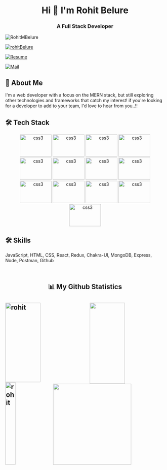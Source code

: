 <h1 align="center" >Hi 👋 I'm Rohit Belure</h1>
<h3 align="center">A Full Stack Developer</h3>


<p align="left"> <img src="https://komarev.com/ghpvc/?username=RohitMBelure&label=Visitors&color=0e75b6&style=flat" alt="RohitMBelure" /> </p>

<p align="left"> <a href="https://rohitmbelure.github.io/" target="blank"><img src="https://img.shields.io/badge/Portfolio_-000?style=for-the-badge&logo=ko-fi&logoColor=gold" alt="rohitBelure" /></a> </p>

<p align="left"> <a href="https://drive.google.com/file/d/150saF0j1619BSD4q1EGijU96TW_Z3vo7/view?usp=sharing" target="blank"><img src="https://img.shields.io/badge/Resume_-000?style=for-the-badge&logo=files&logoColor=green" alt="Resume"/></a> </p>

<p align="left"> <a href="mailto:rohitbelure128@gmail.com" target="blank"><img src="https://img.shields.io/badge/Reach_to_me_via_Mail_-000?style=for-the-badge&logo=gmail&logoColor=pink" alt="Mail" /></a> </p>


## 🚀 About Me
I'm a web developer with a focus on the MERN stack,
 but still exploring other technologies and frameworks that catch my interest! if you're looking for a developer to add to your team, I'd love to hear from you..!!


## 🛠 Tech Stack
<div align="center" >  
<img src="https://camo.githubusercontent.com/8292a3950122da8e47d34e5402cc31853cad0e8bc4095a0ff5b34ddaf8e44dfd/68747470733a2f2f7777772e766563746f726c6f676f2e7a6f6e652f6c6f676f732f6a6176617363726970742f6a6176617363726970742d617232312e737667" alt="css3" width="100" height="70" margin="0.5rem" /> 
<img src="https://camo.githubusercontent.com/ce5c1c07234a7e3a5224a86cad5c946f62b7ec77559986f7d1d32cc7a2f8c32c/68747470733a2f2f7777772e766563746f726c6f676f2e7a6f6e652f6c6f676f732f72656163746a732f72656163746a732d617232312e737667" alt="css3" width="100" height="70" margin="0.5rem" /> 
<img src="https://camo.githubusercontent.com/ac7ca48827aef70b332b0520d213fe6f4468b2db7d37d98d4287f215a4382ba9/68747470733a2f2f7777772e766563746f726c6f676f2e7a6f6e652f6c6f676f732f77335f68746d6c352f77335f68746d6c352d617232312e737667" alt="css3" width="100" height="70" margin="0.5rem" /> 
<img src="https://camo.githubusercontent.com/74f0f73d1bdb68c41273493a343cdbf487f6cf9a38bed2d104f4fd611aad9f74/68747470733a2f2f7777772e766563746f726c6f676f2e7a6f6e652f6c6f676f732f6865726f6b752f6865726f6b752d617232312e737667" alt="css3" width="100" height="70" margin="0.5rem" /> 
<img src="https://upload.wikimedia.org/wikipedia/commons/thumb/d/d5/CSS3_logo_and_wordmark.svg/1200px-CSS3_logo_and_wordmark.svg.png" alt="css3" width="100" height="70" margin="0.5rem" /> 
<img src="https://miro.medium.com/max/800/1*4sxOPaVNwxrfZ9uxVbUaKg.jpeg" alt="css3" width="100" height="70" margin="0.5rem" /> 
<img src="https://w7.pngwing.com/pngs/846/87/png-transparent-mean-solution-stack-express-js-node-js-javascript-github-text-trademark-logo.png" alt="css3" width="100" height="70" margin="0.5rem" /> 
<img src="https://xendit.co/wp-content/uploads/2020/03/NodeArtboard-1.png" alt="css3" width="100" height="70" margin="0.5rem" /> 
<img src="https://1000logos.net/wp-content/uploads/2020/08/MongoDB-Logo.jpg" alt="css3" width="100" height="70" margin="0.5rem" />
<img src="https://chakra-ui.com/og-image.png" alt="css3" width="100" height="70" margin="0.5rem" />
<img src="https://cdn.worldvectorlogo.com/logos/vercel.svg" alt="css3" width="100" height="70" margin="0.5rem" />
<img src="https://upload.wikimedia.org/wikipedia/commons/thumb/b/b8/Netlify_logo.svg/2560px-Netlify_logo.svg.png" alt="css3" width="100" height="70" margin="0.5rem" />
<img src="https://upload.wikimedia.org/wikipedia/commons/c/c2/Postman_%28software%29.png" alt="css3" width="100" height="70" margin="0.5rem" />
</div>


## 🛠 Skills
JavaScript, HTML, CSS, React, Redux, Chakra-UI, MongoDB, Express, Node, Postman, Github

<br />
<h2 align="center">📊 My Github Statistics<h2>
<div>
  <img align="left" src="https://github-readme-streak-stats.herokuapp.com/?user=RohitMBelure&theme=radical" alt="rohit" height="250px" width="47%" />
  <img align="right" src="https://github-readme-stats.vercel.app/api?username=RohitMBelure&show_icons=true&theme=radical" height="255px" width="47%"/>
<div>

<div>
  <img align="left" src="https://github-readme-stats.vercel.app/api/top-langs/?username=RohitMBelure&theme=radical&langs_count=8" alt="rohit" height="260px" width="25%" />
  <img align="right" src="https://activity-graph.herokuapp.com/graph?username=RohitMBelure&theme=gruvbox&hide_border=true&area=true" height="255px" width="70%"/>
</div>

